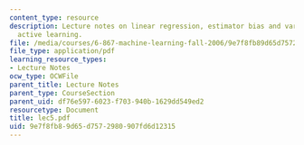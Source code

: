 ```yaml
---
content_type: resource
description: Lecture notes on linear regression, estimator bias and variance, and
  active learning.
file: /media/courses/6-867-machine-learning-fall-2006/9e7f8fb89d65d7572980907fd6d12315_lec5.pdf
file_type: application/pdf
learning_resource_types:
- Lecture Notes
ocw_type: OCWFile
parent_title: Lecture Notes
parent_type: CourseSection
parent_uid: df76e597-6023-f703-940b-1629dd549ed2
resourcetype: Document
title: lec5.pdf
uid: 9e7f8fb8-9d65-d757-2980-907fd6d12315
---
```

